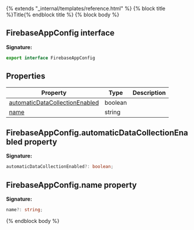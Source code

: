 {% extends "_internal/templates/reference.html" %}
{% block title %}Title{% endblock title %}
{% block body %}

## FirebaseAppConfig interface


<b>Signature:</b>

```typescript
export interface FirebaseAppConfig 
```

## Properties

|  Property | Type | Description |
|  --- | --- | --- |
|  [automaticDataCollectionEnabled](./app-types.firebaseappconfig.md#firebaseappconfigautomaticdatacollectionenabled_property) | boolean |  |
|  [name](./app-types.firebaseappconfig.md#firebaseappconfigname_property) | string |  |

## FirebaseAppConfig.automaticDataCollectionEnabled property

<b>Signature:</b>

```typescript
automaticDataCollectionEnabled?: boolean;
```

## FirebaseAppConfig.name property

<b>Signature:</b>

```typescript
name?: string;
```
{% endblock body %}
